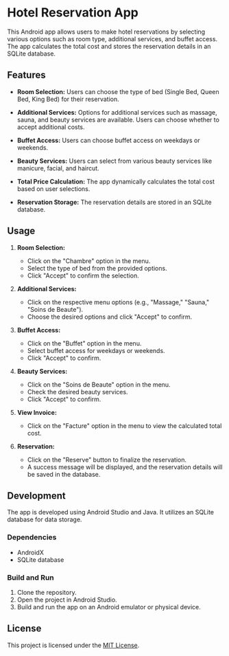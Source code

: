 # Hotel Reservation App

This Android app allows users to make hotel reservations by selecting various options such as room type, additional services, and buffet access. The app calculates the total cost and stores the reservation details in an SQLite database.

## Features

- **Room Selection:** Users can choose the type of bed (Single Bed, Queen Bed, King Bed) for their reservation.

- **Additional Services:** Options for additional services such as massage, sauna, and beauty services are available. Users can choose whether to accept additional costs.

- **Buffet Access:** Users can choose buffet access on weekdays or weekends.

- **Beauty Services:** Users can select from various beauty services like manicure, facial, and haircut.

- **Total Price Calculation:** The app dynamically calculates the total cost based on user selections.

- **Reservation Storage:** The reservation details are stored in an SQLite database.

## Usage

1. **Room Selection:**
   - Click on the "Chambre" option in the menu.
   - Select the type of bed from the provided options.
   - Click "Accept" to confirm the selection.

2. **Additional Services:**
   - Click on the respective menu options (e.g., "Massage," "Sauna," "Soins de Beaute").
   - Choose the desired options and click "Accept" to confirm.

3. **Buffet Access:**
   - Click on the "Buffet" option in the menu.
   - Select buffet access for weekdays or weekends.
   - Click "Accept" to confirm.

4. **Beauty Services:**
   - Click on the "Soins de Beaute" option in the menu.
   - Check the desired beauty services.
   - Click "Accept" to confirm.

5. **View Invoice:**
   - Click on the "Facture" option in the menu to view the calculated total cost.

6. **Reservation:**
   - Click on the "Reserve" button to finalize the reservation.
   - A success message will be displayed, and the reservation details will be saved in the database.

## Development

The app is developed using Android Studio and Java. It utilizes an SQLite database for data storage.

### Dependencies

- AndroidX
- SQLite database

### Build and Run

1. Clone the repository.
2. Open the project in Android Studio.
3. Build and run the app on an Android emulator or physical device.

## License

This project is licensed under the [MIT License](LICENSE).
